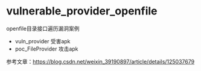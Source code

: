 # vulnerable_provider_openfile
openfile目录接口遍历漏洞案例




- vuln_provider 受害apk
- poc_FileProvider 攻击apk

参考文章：https://blog.csdn.net/weixin_39190897/article/details/125037679
